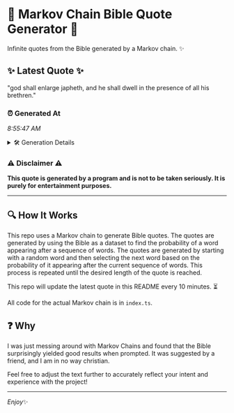 # 📖 Markov Chain Bible Quote Generator 📖

Infinite quotes from the Bible generated by a Markov chain. ✨

## ✨ Latest Quote ✨
"god shall enlarge japheth, and he shall dwell in the presence of all his brethren."

### ⏰ Generated At
*8:55:47 AM*

<details>
    <summary>🛠️ Generation Details</summary>
    <p>
        <strong>🌱 Seed:</strong> god<br>
        <strong>🔄 Iterations:</strong> 14<br>
        <strong>📜 Context History:</strong><br>[ god ]: shall<br>[ god, shall ]: enlarge<br>[ god, shall, enlarge ]: japheth,<br>[ god, shall, enlarge, japheth, ]: and<br>[ god, shall, enlarge, japheth,, and ]: he<br>[ god, shall, enlarge, japheth,, and, he ]: shall<br>[ shall, enlarge, japheth,, and, he, shall ]: dwell<br>[ enlarge, japheth,, and, he, shall, dwell ]: in<br>[ japheth,, and, he, shall, dwell, in ]: the<br>[ and, he, shall, dwell, in, the ]: presence<br>[ he, shall, dwell, in, the, presence ]: of<br>[ shall, dwell, in, the, presence, of ]: all<br>[ dwell, in, the, presence, of, all ]: his<br>[ in, the, presence, of, all, his ]: brethren.<br>
    </p>
</details>

### ⚠️ Disclaimer ⚠️
**This quote is generated by a program and is not to be taken seriously. It is purely for entertainment purposes.**

---

## 🔍 How It Works

This repo uses a Markov chain to generate Bible quotes. The quotes are generated by using the Bible as a dataset to find the probability of a word appearing after a sequence of words. The quotes are generated by starting with a random word and then selecting the next word based on the probability of it appearing after the current sequence of words. This process is repeated until the desired length of the quote is reached.

This repo will update the latest quote in this README every 10 minutes. ⏳

All code for the actual Markov chain is in `index.ts`.

## ❓ Why

I was just messing around with Markov Chains and found that the Bible surprisingly yielded good results when prompted. 
It was suggested by a friend, and I am in no way christian.

Feel free to adjust the text further to accurately reflect your intent and experience with the project!

---

*Enjoy*✨
